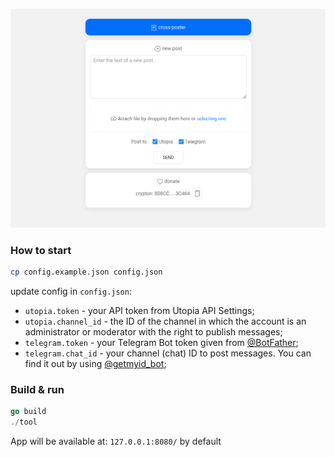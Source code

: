 
![screenshot](screen.png)

### How to start

```bash
cp config.example.json config.json
```

update config in `config.json`:

* `utopia.token` - your API token from Utopia API Settings;
* `utopia.channel_id` - the ID of the channel in which the account is an administrator or moderator with the right to publish messages;
* `telegram.token` - your Telegram Bot token given from [@BotFather](https://t.me/BotFather);
* `telegram.chat_id` - your channel (chat) ID to post messages. You can find it out by using [@getmyid_bot](https://t.me/getmyid_bot);

### Build & run

```go
go build
./tool
```

App will be available at: `127.0.0.1:8080/` by default
